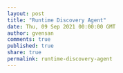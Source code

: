 ```yaml
---
layout: post
title: "Runtime Discovery Agent"
date: Thu, 09 Sep 2021 00:00:00 GMT
author: gvensan
comments: true
published: true
share: true
permalink: runtime-discovery-agent
---
```

